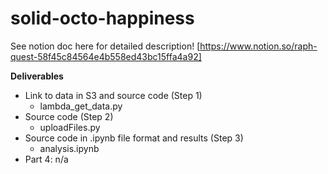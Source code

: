 # solid-octo-happiness



See notion doc here for detailed description! [https://www.notion.so/raph-quest-58f45c84564e4b558ed43bc15ffa4a92]


**Deliverables**

- Link to data in S3 and source code (Step 1)
    - lambda_get_data.py
- Source code (Step 2)
    - uploadFiles.py
- Source code in .ipynb file format and results (Step 3)
    - analysis.ipynb
- Part 4: n/a
